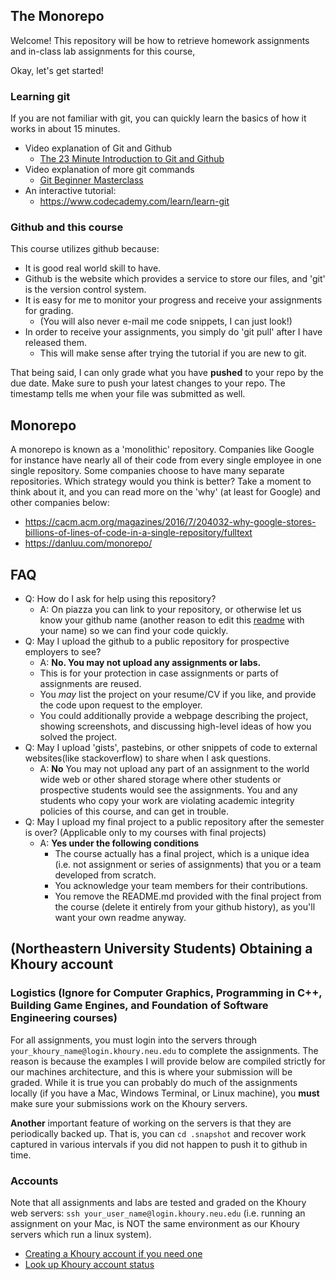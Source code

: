 ## The Monorepo

Welcome! This repository will be how to retrieve homework assignments and in-class lab assignments for this course,

Okay, let's get started!

### Learning git
If you are not familiar with git, you can quickly learn the basics of how it works in about 15 minutes.

* Video explanation of Git and Github
	* [The 23 Minute Introduction to Git and Github](https://www.youtube.com/watch?v=PgNTp71sl0I)
* Video explanation of more git commands
	* [Git Beginner Masterclass](https://www.youtube.com/watch?v=HlYJpuwaXiE)
* An interactive tutorial: 
  * https://www.codecademy.com/learn/learn-git

### Github and this course

This course utilizes github because:

- It is good real world skill to have.
- Github is the website which provides a service to store our files, and 'git' is the version control system.
- It is easy for me to monitor your progress and receive your assignments for grading.
  - (You will also never e-mail me code snippets, I can just look!)
- In order to receive your assignments, you simply do 'git pull' after I have released them.
  - This will make sense after trying the tutorial if you are new to git.

That being said, I can only grade what you have **pushed** to your repo by the due date. Make sure to push your latest changes to your repo. The timestamp tells me when your file was submitted as well.

## Monorepo

A monorepo is known as a 'monolithic' repository. Companies like Google for instance have nearly all of their code from every single employee in one single repository. Some companies choose to have many separate repositories. Which strategy would you think is better? Take a moment to think about it, and you can read more on the 'why' (at least for Google) and other companies below: 

* https://cacm.acm.org/magazines/2016/7/204032-why-google-stores-billions-of-lines-of-code-in-a-single-repository/fulltext
* https://danluu.com/monorepo/

## FAQ

- Q: How do I ask for help using this repository?
  - A: On piazza you can link to your repository, or otherwise let us know your github name (another reason to edit this [readme](./README.md) with your name) so we can find your code quickly.
- Q: May I upload the github to a public repository for prospective employers to see?
  - A: **No. You may not upload any assignments or labs.** 
  - This is for your protection in case assignments or parts of assignments are reused. 
  - You *may* list the project on your resume/CV if you like, and provide the code upon request to the employer. 
  - You could additionally provide a webpage describing the project, showing screenshots, and discussing high-level ideas of how you solved the project.
- Q: May I upload 'gists', pastebins, or other snippets of code to external websites(like stackoverflow) to share when I ask questions.
  - A: **No** You may not upload any part of an assignment to the world wide web or other shared storage where other students or prospective students would see the assignments. You and any students who copy your work are violating academic integrity policies of this course, and can get in trouble.
- Q: May I upload my final project to a public repository after the semester is over? (Applicable only to my courses with final projects)
  - A: **Yes under the following conditions**
    - The course actually has a final project, which is a unique idea (i.e. not assignment or series of assignments) that you or a team developed from scratch.
    - You acknowledge your team members for their contributions.
    - You remove the README.md provided with the final project from the course (delete it entirely from your github history), as you'll want your own readme anyway.
    
## (Northeastern University Students) Obtaining a Khoury account

### Logistics (Ignore for Computer Graphics, Programming in C++, Building Game Engines, and Foundation of Software Engineering courses)

For all assignments, you must login into the servers through `your_khoury_name@login.khoury.neu.edu` to complete the assignments. The reason is because the examples I will provide below are compiled strictly for our machines architecture, and this is where your submission will be graded. While it is true you can probably do much of the assignments locally (if you have a Mac, Windows Terminal, or Linux machine), you **must** make sure your submissions work on the Khoury servers.

**Another** important feature of working on the servers is that they are periodically backed up. That is, you can `cd .snapshot` and recover work captured in various intervals if you did not happen to push it to github in time.

### Accounts

Note that all assignments and labs are tested and graded on the Khoury web servers: `ssh your_user_name@login.khoury.neu.edu` (i.e. running an assignment on your Mac, is NOT the same environment as our Khoury servers which run a linux system).

- [Creating a Khoury account if you need one](https://www.khoury.northeastern.edu/systems/getting-started/) 
- [Look up Khoury account status](https://my.khoury.northeastern.edu/forgot/username)

